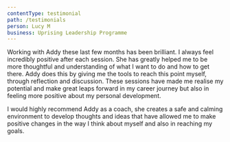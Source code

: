 ```yaml
---
contentType: testimonial
path: /testimonials
person: Lucy M
business: Uprising Leadership Programme
---
```

Working with Addy these last few months has been brilliant. I always feel incredibly positive after each session.
She has greatly helped me to be more thoughtful and understanding of what I want to do and how to get there.
Addy does this by giving me the tools to reach this point myself, through reflection and discussion. These
sessions have made me realise my potential and make great leaps forward in my career journey but also in
feeling more positive about my personal development.

I would highly recommend Addy as a coach, she creates a safe and calming environment to develop thoughts
and ideas that have allowed me to make positive changes in the way I think about myself and also in reaching
my goals.
